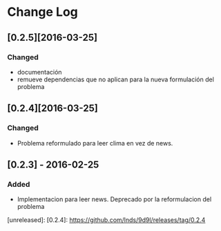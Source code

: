 # Change Log


## [0.2.5][2016-03-25]
### Changed
- documentación
- remueve dependencias que no aplican para la nueva formulación del problema

## [0.2.4][2016-03-25]
### Changed
- Problema reformulado para leer clima en vez de news.

## [0.2.3] - 2016-02-25
### Added
- Implementacion para leer news. Deprecado por la reformulacion del problema


[unreleased]:
[0.2.4]: https://github.com/lnds/9d9l/releases/tag/0.2.4
